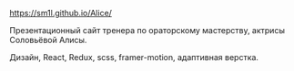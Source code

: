 https://sm1l.github.io/Alice/

Презентационный сайт тренера по ораторскому мастерству, актрисы Соловьёвой Алисы.

Дизайн, React, Redux, scss, framer-motion, адаптивная верстка.
